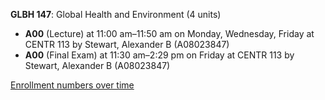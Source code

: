 **GLBH 147**: Global Health and Environment (4 units)

- **A00** (Lecture) at 11:00 am–11:50 am on Monday, Wednesday, Friday at CENTR 113 by Stewart, Alexander B (A08023847)
- **A00** (Final Exam) at 11:30 am–2:29 pm on Friday at CENTR 113 by Stewart, Alexander B (A08023847)

[Enrollment numbers over time](./GLBH147.tsv)
